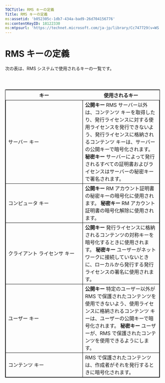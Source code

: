 ```yaml
---
TOCTitle: RMS キーの定義
Title: RMS キーの定義
ms:assetid: 'b052305c-1db7-434a-bad9-26d704156776'
ms:contentKeyID: 18122330
ms:mtpsurl: 'https://technet.microsoft.com/ja-jp/library/Cc747729(v=WS.10)'
---
```


RMS キーの定義
==============

次の表は、RMS システムで使用されるキーの一覧です。

###  

 
<table style="border:1px solid black;">
<colgroup>
<col width="50%" />
<col width="50%" />
</colgroup>
<thead>
<tr class="header">
<th>キー</th>
<th>使用されるキー</th>
</tr>
</thead>
<tbody>
<tr class="odd">
<td style="border:1px solid black;">サーバー キー</td>
<td style="border:1px solid black;"><strong>公開キー</strong>
RMS サーバー以外は、コンテンツ キーを取得したり、発行ライセンスに対する使用ライセンスを発行できないよう、発行ライセンスに格納されるコンテンツ キーは、サーバーの公開キーで暗号化されます。
<strong>秘密キー</strong>
サーバーによって発行されるすべての証明書およびライセンスはサーバーの秘密キーで署名されます。</td>
</tr>
<tr class="even">
<td style="border:1px solid black;">コンピュータ キー</td>
<td style="border:1px solid black;"><strong>公開キー</strong>
RM アカウント証明書の秘密キーの暗号化に使用されます。
<strong>秘密キー</strong>
RM アカウント証明書の暗号化解除に使用されます。</td>
</tr>
<tr class="odd">
<td style="border:1px solid black;">クライアント ライセンサ キー</td>
<td style="border:1px solid black;"><strong>公開キー</strong>
発行ライセンスに格納されるコンテンツの対称キーを暗号化するときに使用されます。
<strong>秘密キー</strong>
ユーザーがネットワークに接続していないときに、ローカルから発行する発行ライセンスの署名に使用されます。</td>
</tr>
<tr class="even">
<td style="border:1px solid black;">ユーザー キー</td>
<td style="border:1px solid black;"><strong>公開キー</strong>
特定のユーザー以外が RMS で保護されたコンテンツを使用できないよう、使用ライセンスに格納されるコンテンツ キーは、ユーザーの公開キーで暗号化されます。
<strong>秘密キー</strong>
ユーザーが、RMS で保護されたコンテンツを使用できるようにします。</td>
</tr>
<tr class="odd">
<td style="border:1px solid black;">コンテンツ キー</td>
<td style="border:1px solid black;">RMS で保護されたコンテンツは、作成者がそれを発行するときに暗号化されます。</td>
</tr>
</tbody>
</table>

